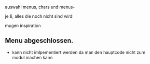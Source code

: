 auswahl menus, 
chars und menus-

je 8, alles die noch nicht sind wird

mugen inspiration


## Menu abgeschlossen.

- kann nicht imlpementiert werden da man den hauptcode nicht zum modul machen kann